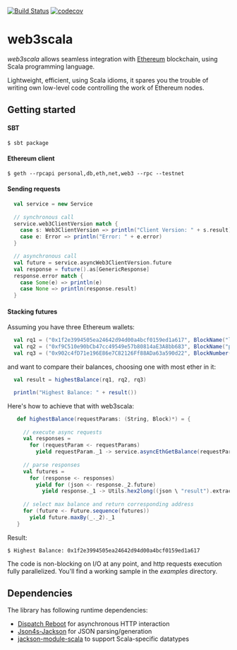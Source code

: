 [![Build Status](https://travis-ci.org/web3scala/web3scala.svg?branch=master)](https://travis-ci.org/web3scala/web3scala)
[![codecov](https://codecov.io/gh/web3scala/web3scala/branch/master/graph/badge.svg)](https://codecov.io/gh/web3scala/web3scala)

# web3scala
_web3scala_ allows seamless integration with [Ethereum](https://www.ethereum.org) blockchain, using Scala programming 
language.

Lightweight, efficient, using Scala idioms, it spares you the trouble of writing own low-level code controlling the 
work of Ethereum nodes.  


## Getting started

#### SBT

    $ sbt package

#### Ethereum client

    $ geth --rpcapi personal,db,eth,net,web3 --rpc --testnet

#### Sending requests

```scala
  val service = new Service
  
  // synchronous call
  service.web3ClientVersion match {
    case s: Web3ClientVersion => println("Client Version: " + s.result)
    case e: Error => println("Error: " + e.error)
  }

  // asynchronous call
  val future = service.asyncWeb3ClientVersion.future
  val response = future().as[GenericResponse]
  response.error match {
    case Some(e) => println(e)
    case None => println(response.result)
  }
```

#### Stacking futures

Assuming you have three Ethereum wallets:

```scala
  val rq1 = ("0x1f2e3994505ea24642d94d00a4bcf0159ed1a617", BlockName("latest"))
  val rq2 = ("0xf9C510e90bCb47cc49549e57b80814aE3A8bb683", BlockName("pending"))
  val rq3 = ("0x902c4fD71e196E86e7C82126Ff88ADa63a590d22", BlockNumber(1559297))
```

and want to compare their balances, choosing one with most ether in it:

```scala
  val result = highestBalance(rq1, rq2, rq3)

  println("Highest Balance: " + result())
```

Here's how to achieve that with web3scala:

```scala
   def highestBalance(requestParams: (String, Block)*) = {
     
     // execute async requests
     val responses =
       for (requestParam <- requestParams)
         yield requestParam._1 -> service.asyncEthGetBalance(requestParam._1, requestParam._2)
 
     // parse responses
     val futures =
       for (response <- responses)
         yield for (json <- response._2.future)
           yield response._1 -> Utils.hex2long((json \ "result").extract[String])
 
     // select max balance and return corresponding address
     for (future <- Future.sequence(futures))
       yield future.maxBy(_._2)._1
   }
```

Result:

    $ Highest Balance: 0x1f2e3994505ea24642d94d00a4bcf0159ed1a617

The code is non-blocking on I/O at any point, and http requests execution fully parallelized.
You'll find a working sample in the _examples_ directory.

## Dependencies

The library has following runtime dependencies:

* [Dispatch Reboot](https://dispatchhttp.org) for asynchronous HTTP interaction
* [Json4s-Jackson](http://json4s.org) for JSON parsing/generation
* [jackson-module-scala](https://github.com/FasterXML/jackson-module-scala) to support Scala-specific datatypes